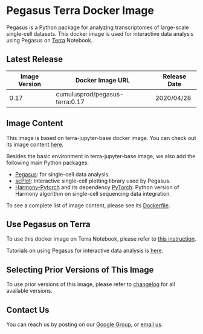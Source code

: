 # Pegasus Terra Docker Image

Pegasus is a Python package for analyzing transcriptomes of large-scale single-cell datasets. This docker image is used for interactive data analysis using Pegasus on [Terra](https://app.terra.bio) Notebook.

## Latest Release

|Image Version|Docker Image URL|Release Date|
|---|---|---|
|0.17|cumulusprod/pegasus-terra:0.17|2020/04/28|

## Image Content

This image is based on terra-jupyter-base docker image. You can check out its image content [here](https://github.com/DataBiosphere/terra-docker/tree/master/terra-jupyter-base).

Besides the basic environment in terra-jupyter-base image, we also add the following main Python packages:

* [Pegasus](https://pegasus.readthedocs.io): for single-cell data analysis.
* [scPlot](https://github.com/klarman-cell-observatory/scPlot): Interactive single-cell plotting library used by Pegasus.
* [Harmony-Pytorch](https://github.com/lilab-bcb/harmony-pytorch) and its dependency [PyTorch](https://pytorch.org/): Python version of Harmony algorithm on single-cell sequencing data integration.

To see a complete list of image content, please see its [Dockerfile](https://raw.githubusercontent.com/klarman-cell-observatory/cumulus/master/docker/pegasus-terra/0.17/Dockerfile).

## Use Pegasus on Terra

To use this docker image on Terra Notebook, please refer to [this instruction](https://pegasus.readthedocs.io/en/latest/terra_notebook.html).

Tutorials on using Pegasus for interactive data analysis is [here](https://pegasus.readthedocs.io/en/0.x/tutorials.html).

## Selecting Prior Versions of This Image

To use prior versions of this image, please refer to [changelog](./CHANGELOG.md) for all available versions.

## Contact Us

You can reach us by posting on our [Google Group](https://groups.google.com/forum/#!forum/cumulus-support), or [email us](mailto:cumulus-support@googlegroups.com).
